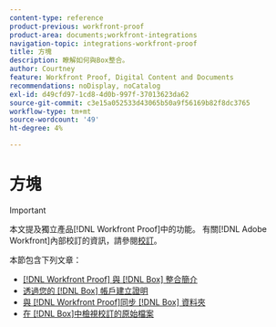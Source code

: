 ```yaml
---
content-type: reference
product-previous: workfront-proof
product-area: documents;workfront-integrations
navigation-topic: integrations-workfront-proof
title: 方塊
description: 瞭解如何與Box整合。
author: Courtney
feature: Workfront Proof, Digital Content and Documents
recommendations: noDisplay, noCatalog
exl-id: d49cfd97-1cd8-4d0b-997f-37013623da62
source-git-commit: c3e15a052533d43065b50a9f56169b82f8dc3765
workflow-type: tm+mt
source-wordcount: '49'
ht-degree: 4%

---
```


# 方塊

>[!IMPORTANT]
>
>本文提及獨立產品[!DNL Workfront Proof]中的功能。 有關[!DNL Adobe Workfront]內部校訂的資訊，請參閱[校訂](../../../review-and-approve-work/proofing/proofing.md)。

本節包含下列文章：

* [ [!DNL Workfront Proof] 與 [!DNL Box] 整合簡介](../../../workfront-proof/wp-integrations/box/introduction-to-box.md)
* [透過您的 [!DNL Box] 帳戶建立證明](../../../workfront-proof/wp-integrations/box/create-proof-box-account.md)
* [與 [!DNL Workfront Proof]同步 [!DNL Box] 資料夾](../../../workfront-proof/wp-integrations/box/sycn-box-folder.md)
* [在 [!DNL Box]中檢視校訂的原始檔案](../../../workfront-proof/wp-integrations/box/view-proof-original-file-box.md)
